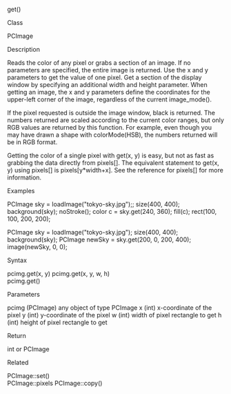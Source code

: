 


get()

Class

PCImage

Description

Reads the color of any pixel or grabs a section of an image. If no parameters are specified, the entire image is returned. Use the x and y parameters to get the value of one pixel. Get a section of the display window by specifying an additional width and height parameter. When getting an image, the x and y parameters define the coordinates for the upper-left corner of the image, regardless of the current image_mode().

If the pixel requested is outside the image window, black is returned. The numbers returned are scaled according to the current color ranges, but only RGB values are returned by this function. For example, even though you may have drawn a shape with colorMode(HSB), the numbers returned will be in RGB format.

Getting the color of a single pixel with get(x, y) is easy, but not as fast as grabbing the data directly from pixels[]. The equivalent statement to get(x, y) using pixels[] is pixels[y*width+x]. See the reference for pixels[] for more information.

Examples

PCImage sky = loadImage("tokyo-sky.jpg");;
size(400, 400);
background(sky);
noStroke();
color c = sky.get(240, 360);
fill(c);
rect(100, 100, 200, 200);

PCImage sky = loadImage("tokyo-sky.jpg");
size(400, 400);
background(sky);
PCImage newSky = sky.get(200, 0, 200, 400); 
image(newSky, 0, 0); 

Syntax

pcimg.get(x, y)	
pcimg.get(x, y, w, h)	
pcimg.get()	

Parameters

pcimg	(PCImage)	any object of type PCImage
x	(int)	x-coordinate of the pixel
y	(int)	y-coordinate of the pixel
w	(int)	width of pixel rectangle to get
h	(int)	height of pixel rectangle to get

Return

int or PCImage	

Related

PCImage::set()	
PCImage::pixels	
PCImage::copy()	